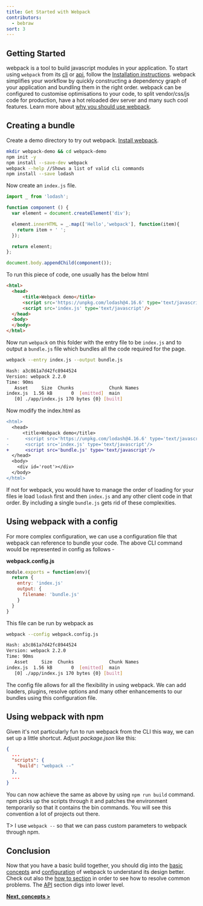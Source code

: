 ```yaml
---
title: Get Started with Webpack
contributors:
  - bebraw
sort: 3
---
```


## Getting Started

webpack is a tool to build javascript modules in your application. To start using `webpack` from its [cli](/api/cli) or [api](/api/node), follow the [Installation instructions](/get-started/install-webpack).
webpack simplifies your workflow by quickly constructing a dependency graph of your application and bundling them in the right order. webpack can be configured to customise optimisations to your code, to split vendor/css/js code for production, have a hot reloaded dev server and many such cool features. Learn more about [why you should use webpack](/get-started/why-webpack).

## Creating a bundle

Create a demo directory to try out webpack. [Install webpack](/get-started/install-webpack).

```bash
mkdir webpack-demo && cd webpack-demo
npm init -y
npm install --save-dev webpack
webpack --help //Shows a list of valid cli commands
npm install --save lodash
```

Now create an `index.js` file.

```javascript
import _ from 'lodash';

function component () {
  var element = document.createElement('div');

  element.innerHTML = _.map(['Hello','webpack'], function(item){
    return item + ' ';
  });

  return element;
};

document.body.appendChild(component());
```

To run this piece of code, one usually has the below html

```html
<html>
  <head>
      <title>Webpack demo</title>
      <script src='https://unpkg.com/lodash@4.16.6' type='text/javascript'/>
      <script src='index.js' type='text/javascript'/> 
  </head>
  <body>
  </body>
</html>
```

Now run `webpack` on this folder with the entry file to be `index.js` and to output a `bundle.js` file which bundles all the code required for the page.

```bash
webpack --entry index.js --output bundle.js

Hash: a3c861a7d42fc8944524
Version: webpack 2.2.0
Time: 90ms
   Asset     Size  Chunks             Chunk Names
index.js  1.56 kB       0  [emitted]  main
   [0] ./app/index.js 170 bytes {0} [built]

```

Now modify the index.html as

```diff
<html>
  <head>
      <title>Webpack demo</title>
-      <script src='https://unpkg.com/lodash@4.16.6' type='text/javascript'/>
-      <script src='index.js' type='text/javascript'/>
+      <script src='bundle.js' type='text/javascript'/>
  </head>
  <body>
    <div id='root'></div>
  </body>
</html>
```

If not for webpack, you would have to manage the order of loading for your files ie load `lodash` first and then `index.js` and any other client code in that order.
By including a single `bundle.js` gets rid of these complexities.

## Using webpack with a config

For more complex configuration, we can use a configuration file that webpack can reference to bundle your code.
The above CLI command would be represented in config as follows -

__webpack.config.js__
```javascript
module.exports = function(env){
  return {
    entry: 'index.js'
    output: {
      filename: 'bundle.js'
    }
  }
}
```

This file can be run by webpack as

```bash
webpack --config webpack.config.js

Hash: a3c861a7d42fc8944524
Version: webpack 2.2.0
Time: 90ms
   Asset     Size  Chunks             Chunk Names
index.js  1.56 kB       0  [emitted]  main
   [0] ./app/index.js 170 bytes {0} [built]

```

The config file allows for all the flexibility in using webpack. We can add loaders, plugins, resolve options and many other enhancements to our bundles using this configuration file.

## Using webpack with npm

Given it's not particularly fun to run webpack from the CLI this way, we can set up a little shortcut. Adjust *package.json* like this:

```json
{
  ...
  "scripts": {
    "build": "webpack --"
  },
  ...
}
```

You can now achieve the same as above by using `npm run build` command. npm picks up the scripts through it and patches the environment temporarily so that it contains the bin commands. You will see this convention a lot of projects out there.

T> I use `webpack --` so that we can pass custom parameters to webpack through npm.

## Conclusion

Now that you have a basic build together, you should dig into the [basic concepts](/concepts) and [configuration](/configuration) of webpack to understand its design better. Check out also the [how to section](/how-to) in order to see how to resolve common problems. The [API](/api) section digs into lower level.

**[Next, concepts >](/concepts)**

